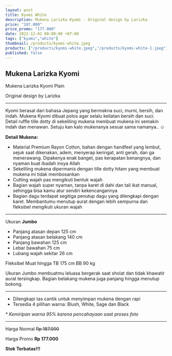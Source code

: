 ```yaml
---
layout: post
title: Kyomi White
description: Mukena Larizka Kyomi - Original design by Larizka
price: "187.000"
price_promo: "177.000"
date: 2022-12-01 08:00:00 +07:00
tags: ["kyomi","white"]
thumbnail: /products/kyomi-white.jpeg
products: ["/products/kyomi-white.jpeg","/products/kyomi-white-1.jpeg","/products/kyomi-white-2.jpeg","/products/kyomi-white-3.jpeg"]
published: false
---
```


## Mukena Larizka Kyomi ##

Mukena Larizka Kyomi Plain

Original design by Larizka

---

Kyomi berasal dari bahasa Jepang yang bermakna suci, murni, bersih, dan indah.
Mukena Kyomi dibuat polos agar selalu keliatan bersih dan suci. Detail ruffle tille dotty di sekeliling mukena membuat mukena ini semakin indah dan menawan. Setuju kan kalo mukenanya sesuai sama namanya.. <span style="font-family:emoji;">☺️</span>

**Detail Mukena:**

* Material Premium Rayon Cotton, bahan dengan handfeel yang lembut, sejuk saat dikenakan, adem, menyerap keringat, anti gerah, dan ga menerawang. Dipakenya enak banget, pas kerapatan benangnya, dan nyaman buat ibadah insya Allah
* Sekeliling mukena dipermanis dengan tille dotty hitam yang membuat mukena ini tidak membosankan
* Cutting wajah pas mengikuti bentuk wajah
* Bagian wajah super nyaman, tanpa karet di dahi dan tali ikat manual, sehingga bisa kamu atur sendiri kekencangannya
* Bagian dagu terdapat segitiga penutup dagu yang dilengkapi dengan karet. Membantumu menutup aurat dengan lebih sempurna dan fleksibel mengikuti ukuran wajah

---

Ukuran **Jumbo**

* Panjang atasan depan 125 cm
* Panjang atasan belakang 140 cm
* Panjang bawahan 125 cm
* Lebar bawahan 75 cm
* Lubang wajah sekitar 26 cm

Fleksibel Muat hingga TB 175 cm BB 90 kg

Ukuran Jumbo membuatmu leluasa bergerak saat sholat dan tidak khawatir aurat tersingkap. Bagian belakang mukena juga panjang hingga menutup bokong.

---

* Dilengkapi tas cantik untuk menyimpan mukena dengan rapi
* Tersedia 4 pilihan warna: Blush, White, Sage dan Black

_* Kemiripan warna 95% karena pencahayaan saat proses foto_

---

Harga Normal ~~Rp 187.000~~

Harga Promo **Rp 177.000**

**Stok Terbatas!!!**
